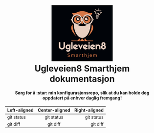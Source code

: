<h1 align="center">
  <a name="logo" href="#"><img src="https://github.com/krisdoli/Ugleveien8/blob/main/ugleveien8smarthjem.png" alt="Ugleveien8 Smarthjem" width="200"></a>
  <br>
  Ugleveien8 Smarthjem dokumentasjon
</h1>
<h4 align="center">Sørg for å :star: min konfigurasjonsrepo, slik at du kan holde deg oppdatert på enhver daglig fremgang!</h4>

| Left-aligned | Center-aligned | Right-aligned |
| :----------- | :------------: | ------------: |
| git status   |   git status   |    git status |
| git diff     |    git diff    |      git diff |
